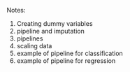 Notes:

1. Creating dummy variables
2. pipeline and imputation
3. pipelines
4. scaling data
5. example of pipeline for classification
6. example of pipeline for regression

